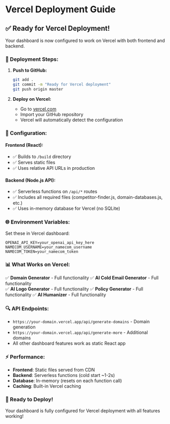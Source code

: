 # Vercel Deployment Guide

## ✅ **Ready for Vercel Deployment!**

Your dashboard is now configured to work on Vercel with both frontend and backend.

### **🚀 Deployment Steps:**

1. **Push to GitHub:**
   ```bash
   git add .
   git commit -m "Ready for Vercel deployment"
   git push origin master
   ```

2. **Deploy on Vercel:**
   - Go to [vercel.com](https://vercel.com)
   - Import your GitHub repository
   - Vercel will automatically detect the configuration

### **🔧 Configuration:**

#### **Frontend (React):**
- ✅ Builds to `/build` directory
- ✅ Serves static files
- ✅ Uses relative API URLs in production

#### **Backend (Node.js API):**
- ✅ Serverless functions on `/api/*` routes
- ✅ Includes all required files (competitor-finder.js, domain-databases.js, etc.)
- ✅ Uses in-memory database for Vercel (no SQLite)

### **🌐 Environment Variables:**

Set these in Vercel dashboard:

```
OPENAI_API_KEY=your_openai_api_key_here
NAMECOM_USERNAME=your_namecom_username
NAMECOM_TOKEN=your_namecom_token
```

### **📊 What Works on Vercel:**

✅ **Domain Generator** - Full functionality
✅ **AI Cold Email Generator** - Full functionality  
✅ **AI Logo Generator** - Full functionality
✅ **Policy Generator** - Full functionality
✅ **AI Humanizer** - Full functionality

### **🔍 API Endpoints:**

- `https://your-domain.vercel.app/api/generate-domains` - Domain generation
- `https://your-domain.vercel.app/api/generate-more` - Additional domains
- All other dashboard features work as static React app

### **⚡ Performance:**

- **Frontend**: Static files served from CDN
- **Backend**: Serverless functions (cold start ~1-2s)
- **Database**: In-memory (resets on each function call)
- **Caching**: Built-in Vercel caching

### **🎯 Ready to Deploy!**

Your dashboard is fully configured for Vercel deployment with all features working!
